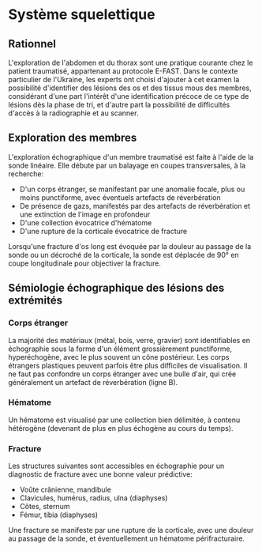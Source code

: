 # Système squelettique

## Rationnel

L'exploration de l'abdomen et du thorax sont une pratique courante chez le patient traumatisé, appartenant au protocole E-FAST. Dans le contexte particulier de l'Ukraine, les experts ont choisi d'ajouter à cet examen la possibilité d'identifier des lésions des os et des tissus mous des membres, considérant d'une part l'intérêt d'une identification précoce de ce type de lésions dès la phase de tri, et d'autre part la possibilité de difficultés d'accès à la radiographie et au scanner.

## Exploration des membres

L'exploration échographique d'un membre traumatisé est faite à l'aide de la sonde linéaire. Elle débute par un balayage en coupes transversales, à la recherche:

* D'un corps étranger, se manifestant par une anomalie focale, plus ou moins punctiforme, avec éventuels artefacts de réverbération
* De présence de gazs, manifestés par des artefacts de réverbération et une extinction de l'image en profondeur
* D'une collection évocatrice d'hématome
* D'une rupture de la corticale évocatrice de fracture

Lorsqu'une fracture d'os long est évoquée par la douleur au passage de la sonde ou un décroché de la corticale, la sonde est déplacée de 90° en coupe longitudinale pour objectiver la fracture.

## Sémiologie échographique des lésions des extrémités

### Corps étranger

La majorité des matériaux (métal, bois, verre, gravier) sont identifiables en échographie sous la forme d'un élément grossièrement punctiforme, hyperéchogène, avec le plus souvent un cône postérieur. Les corps étrangers plastiques peuvent parfois être plus difficiles de visualisation. Il ne faut pas confondre un corps étranger avec une bulle d'air, qui crée généralement un artefact de réverbération (ligne B).

### Hématome

Un hématome est visualisé par une collection bien délimitée, à contenu hétérogène (devenant de plus en plus échogène au cours du temps).

### Fracture

Les structures suivantes sont accessibles en échographie pour un diagnostic de fracture avec une bonne valeur prédictive:

* Voûte crânienne, mandibule
* Clavicules, humérus, radius, ulna (diaphyses)
* Côtes, sternum
* Fémur, tibia (diaphyses)

Une fracture se manifeste par une rupture de la corticale, avec une douleur au passage de la sonde, et éventuellement un hématome périfracturaire.
